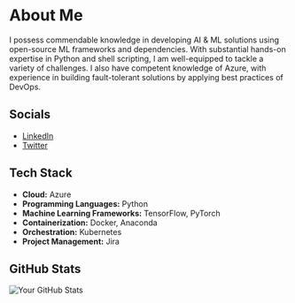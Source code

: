 

<!--
**bikash/bikash** is a ✨ _special_ ✨ repository because its `README.md` (this file) appears on your GitHub profile.

Here are some ideas to get you started:

- 🔭 I’m currently working on ...
- 🌱 I’m currently learning ...
- 👯 I’m looking to collaborate on ...
- 🤔 I’m looking for help with ...
- 💬 Ask me about ...
- 📫 How to reach me: ...
- 😄 Pronouns: ...
- ⚡ Fun fact: ...
-->

# About Me

I possess commendable knowledge in developing AI & ML solutions using open-source ML frameworks and dependencies. With substantial hands-on expertise in Python and shell scripting, I am well-equipped to tackle a variety of challenges. I also have competent knowledge of Azure, with experience in building fault-tolerant solutions by applying best practices of DevOps.

## Socials

- [LinkedIn](https://www.linkedin.com/in/bikash-agrawal/)
- [Twitter](https://x.com/imbikashagrawal)


## Tech Stack

- **Cloud:** Azure
- **Programming Languages:** Python
- **Machine Learning Frameworks:** TensorFlow, PyTorch
- **Containerization:** Docker, Anaconda
- **Orchestration:** Kubernetes
- **Project Management:** Jira

## GitHub Stats

![Your GitHub Stats](https://github-readme-stats.vercel.app/api?username=bikash&show_icons=true&theme=radical)

